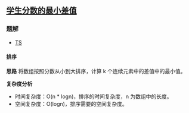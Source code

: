 ## [学生分数的最小差值](https://leetcode-cn.com/problems/minimum-difference-between-highest-and-lowest-of-k-scores/)
### 题解
+ [TS](../../ts/2048/1984.ts)

#### 排序
**思路**
将数组按照分数从小到大排序，计算 k 个连续元素中的差值中的最小值。

**复杂度分析**
+ 时间复杂度：O(n * logn)，排序的时间复杂度，n 为数组中的长度。
+ 空间复杂度：O(logn)，排序需要的空间复杂度。